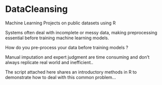 # DataCleansing
Machine Learning Projects on public datasets using R

Systems often deal with incomplete or messy data, making preprocessing essential before training machine learning models. 

How do you pre-process your data before training models ? 

Manual imputation and expert judgment are time consuming and don’t always replicate real world and inefficient..

The script attached here shares an introductory methods in R to demonstrate how to deal with this common problem...

